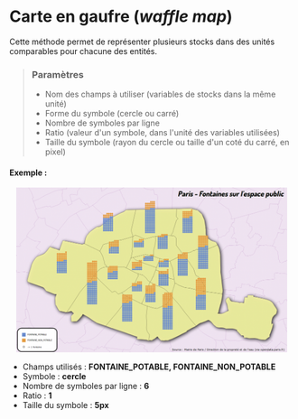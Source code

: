 # Carte en gaufre (*waffle map*)

Cette méthode permet de représenter plusieurs stocks dans des unités comparables pour chacune des entités.

> ### Paramètres
> * Nom des champs à utiliser (variables de stocks dans la même unité)
> * Forme du symbole (cercle ou carré)
> * Nombre de symboles par ligne
> * Ratio (valeur d'un symbole, dans l'unité des variables utilisées)
> * Taille du symbole (rayon du cercle ou taille d'un coté du carré, en pixel)

#### Exemple :

<p style="text-align: center;">
<img src="../img/waffle_fontaines.png" alt="waffle_map" style="width: 480px;"/>
</p>

- Champs utilisés : **FONTAINE_POTABLE, FONTAINE_NON_POTABLE**
- Symbole : **cercle**
- Nombre de symboles par ligne : **6**
- Ratio : **1**
- Taille du symbole : **5px**
